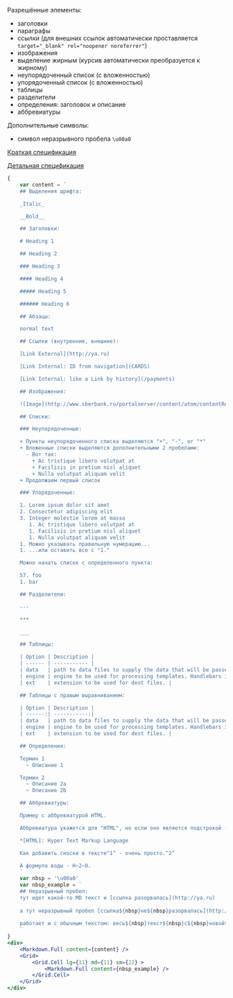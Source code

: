 Разрешённые элементы:
- заголовки
- параграфы
- ссылки (для внешних ссылок автоматически проставляется `target="_blank" rel="noopener noreferrer"`)
- изображения
- выделение жирным (курсив автоматически преобразуется к жирному)
- неупорядоченный список (с вложенностью)
- упорядоченный список (с вложенностью)
- таблицы
- разделители
- определения: заголовок и описание
- аббревиатуры

Дополнительные символы:
- символ неразрывного пробела `\u00a0`

[Краткая спецификация](http://commonmark.org/help/)

[Детальная спецификация](http://spec.commonmark.org/0.27/)

```jsx
{
    var content = `
    ## Выделения шрифта:

    _Italic_

    __Bold__

    ## Заголовки:

    # Heading 1

    ## Heading 2

    ### Heading 3

    #### Heading 4

    ##### Heading 5

    ###### Heading 6

    ## Абзацы:

    normal text

    ## Ссылки (внутренние, внешние):

    [Link External](http://ya.ru)

    [Link Internal: ID from navigation](CARDS)

    [Link Internal: like a Link by history](/payments)

    ## Изображения:

    ![Image](http://www.sberbank.ru/portalserver/content/atom/contentRepository/content?id=35f8876c-36fe-48b6-83d0-1ec3388a22f3)

    ## Списки:

    ### Неупорядоченные:

    + Пункты неупорядоченного списка выделяются "+", "-", or "*"
    + Вложенные списки выделяются дополнительными 2 пробелами:
      - Вот так:
        + Ac tristique libero volutpat at
        + Facilisis in pretium nisl aliquet
        + Nulla volutpat aliquam velit
    + Продолжаем первый список

    ### Упорядоченные:

    1. Lorem ipsum dolor sit amet
    2. Consectetur adipiscing elit
    3. Integer molestie lorem at massa
       1. Ac tristique libero volutpat at
       1. Facilisis in pretium nisl aliquet
       1. Nulla volutpat aliquam velit
    1. Можно указывать правильную нумерацию...
    1. ...или оставить все с "1."

    Можно начать список с определенного пункта:

    57. foo
    1. bar

    ## Разделители:

    ---

    ***

    ___

    ## Таблицы:

    | Option | Description |
    | ------ | ----------- |
    | data   | path to data files to supply the data that will be passed into templates. |
    | engine | engine to be used for processing templates. Handlebars is the default. |
    | ext    | extension to be used for dest files. |

    ## Таблицы с правым выравниванием:

    | Option | Description |
    | ------:| -----------:|
    | data   | path to data files to supply the data that will be passed into templates. |
    | engine | engine to be used for processing templates. Handlebars is the default. |
    | ext    | extension to be used for dest files. |

    ## Определения:

    Термин 1
      ~ Описание 1

    Термин 2
      ~ Описание 2a
      ~ Описание 2b

    ## Аббревиатуры:

    Пример с аббревиатурой HTML.

    Аббревиатура укажется для "HTML", но если оно является подстрокой - "xxxHTMLyyy" то аббревиатура не вставится.

    *[HTML]: Hyper Text Markup Language

    Как добавить сноски в тексте^1^ - очень просто.^2^

    А формула воды - H~2~O.
    `
    var nbsp = '\u00a0'
    var nbsp_example = `
    ## Неразрывный пробел:
    тут идет какой-то MD текст и [ссылка разорвалась](http://ya.ru)
    
    а тут неразрывный пробел [ссылка${nbsp}не${nbsp}разорвалась](http://ya.ru)
    
    работает и с обычным текстом: весь${nbsp}текст${nbsp}с${nbsp}новой${nbsp}cтроки
    `
}
<div>
    <Markdown.Full content={content} />
    <Grid>
        <Grid.Cell lg={11} md={11} sm={22} >
            <Markdown.Full content={nbsp_example} />
        </Grid.Cell>
    </Grid>
</div>
```
